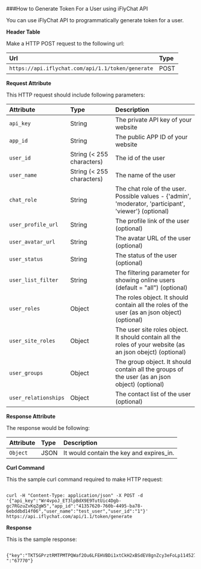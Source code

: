 ###How to Generate Token For a User using iFlyChat API

You can use iFlyChat API to programmatically generate token for a user.

**Header Table**

Make a HTTP POST request to the following url:

| Url        | Type           |
| :------------- |:------------- |
| `https://api.iflychat.com/api/1.1/token/generate` | POST |

**Request Attribute**

This HTTP request should include following parameters:

| Attribute        | Type          | Description |
| :------------- |:------------- | :-------------|
| `api_key` | String | The private API key of your website |
| `app_id` | String | The public APP ID of your website |
| `user_id` | String (< 255 characters) | The id of the user |
| `user_name` | String (< 255 characters) | The name of the user |
| `chat_role` | String | The chat role of the user. Possible values - {'admin', 'moderator, 'participant', 'viewer'} (optional) |
| `user_profile_url` | String | The profile link of the user (optional) |
| `user_avatar_url` | String | The avatar URL of the user (optional) |
| `user_status` | String | The status of the user (optional) |
| `user_list_filter` | String | The filtering parameter for showing online users (default = "all") (optional) |
| `user_roles` | Object | The roles object. It should contain all the roles of the user (as an json object) (optional) |
| `user_site_roles` | Object | The user site roles object. It should contain all the roles of your website (as an json obejct) (optional) |
| `user_groups` | Object | The group object. It should contain all the groups of the user (as an json object) (optional) |
| `user_relationships` | Object | The contact list of the user (optional) |

**Response Attribute**

The response would be following:

| Attribute        | Type          | Description |
| :------------- |:------------- | :-------------|
| `Object` | JSON | It would contain the key and expires_in. |

**Curl Command**

This the sample curl command required to make HTTP request:

~~~

curl -H "Content-Type: application/json" -X POST -d '{"api_key":"Wr4vpoJ_ET3lpBdX9E9TutUic4Dgb-gc7RGzuZvKqZgW5","app_id":"41357620-760b-4495-ba78-6ebddbd14f06","user_name":"test_user","user_id":"1"}' https://api.iflychat.com/api/1.1/token/generate

~~~

**Response**

This is the sample response:

~~~

{"key":"TKT5GPrztRMTPMTPQWaf2Ou6LFEHVBDi1xtCkH2xBSdEV8gnZcy3eFoLp114527666063106ZeQfjRCWWVlXlWJbWuivoJvJznMDiT6ltp9ACKlPGWjhhqPHsH6xWIMn","expires_in ":"67770"}

~~~

